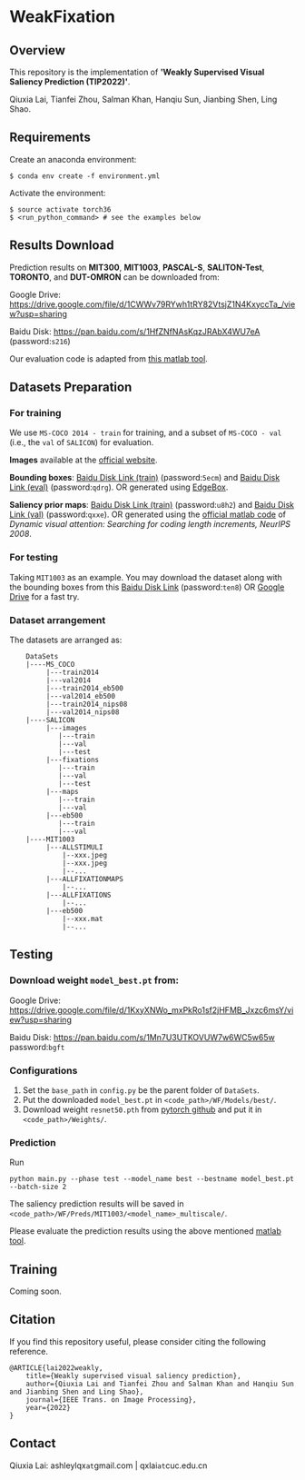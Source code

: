 # WeakFixation

## Overview
This repository is the implementation of **'Weakly Supervised Visual Saliency Prediction (TIP2022)'**.

Qiuxia Lai, Tianfei Zhou, Salman Khan, Hanqiu Sun, Jianbing Shen, Ling Shao.

## Requirements
Create  an anaconda environment:

```commandline
$ conda env create -f environment.yml
```

Activate the environment:

```commandline
$ source activate torch36
$ <run_python_command> # see the examples below
```

## Results Download
Prediction results on **MIT300**, **MIT1003**, **PASCAL-S**, **SALITON-Test**, **TORONTO**, and **DUT-OMRON** can be downloaded from:

Google Drive: <https://drive.google.com/file/d/1CWWv79RYwh1tRY82VtsjZ1N4KxyccTa_/view?usp=sharing>

Baidu Disk: <https://pan.baidu.com/s/1HfZNfNAsKqzJRAbX4WU7eA>  (password:`s216`)

Our evaluation code is adapted from [this matlab tool](https://github.com/cvzoya/saliency/tree/master/code_forMetrics).
<!--
A python version can be found at [this repository](https://github.com/tarunsharma1/saliency_metrics).
-->

## Datasets Preparation

### For training
We use `MS-COCO 2014 - train` for training, and a subset of `MS-COCO - val` (i.e., the `val` of `SALICON`) for evaluation.

**Images** available at the [official website](https://cocodataset.org). 

**Bounding boxes**: [Baidu Disk Link (train)](https://pan.baidu.com/s/11Jb4P0h_tECbmkypVri2oA) (password:`5ecm`) and [Baidu Disk Link (eval)](https://pan.baidu.com/s/11WzSLZ_BxbpuMoxqD96lcg) (password:`qdrg`). 
OR generated using [EdgeBox](https://github.com/pdollar/edges).

**Saliency prior maps**: [Baidu Disk Link (train)](https://pan.baidu.com/s/1WrKHsTyMjygf9MUtxk4cqQ) (password:`u8h2`) and [Baidu Disk Link (val)](https://pan.baidu.com/s/1os1ryvubS_p0ueRr3tPUDA) (password:`qxxe`). 
OR generated using the [official matlab code](http://www.houxiaodi.com/publication.html) of *Dynamic visual attention: Searching for coding length increments, NeurIPS 2008*.




### For testing
Taking `MIT1003` as an example. 
You may download the dataset along with the bounding boxes from this [Baidu Disk Link](https://pan.baidu.com/s/1amWZZeNbGVHgSmD9vlsPCg) (password:`ten8`) OR [Google Drive](https://drive.google.com/file/d/1PCuxks2f5Aem8u0GwcbdLP2e11zySLyQ/view?usp=sharing) for a fast try.


### Dataset arrangement
The datasets are arranged as:

        DataSets
        |----MS_COCO
             |---train2014
             |---val2014
             |---train2014_eb500
             |---val2014_eb500
             |---train2014_nips08
             |---val2014_nips08
        |----SALICON
             |---images
                |---train
                |---val
                |---test
             |---fixations
                |---train
                |---val
                |---test
             |---maps
                |---train
                |---val
             |---eb500
                |---train
                |---val
        |----MIT1003
             |---ALLSTIMULI
                 |--xxx.jpeg
                 |--xxx.jpeg
                 |--...
             |---ALLFIXATIONMAPS
                 |--...
             |---ALLFIXATIONS
                 |--...
             |---eb500
                 |--xxx.mat
                 |--...
        



## Testing

### Download weight `model_best.pt` from:

Google Drive: <https://drive.google.com/file/d/1KxyXNWo_mxPkRo1sf2jHFMB_Jxzc6msY/view?usp=sharing>

Baidu Disk: <https://pan.baidu.com/s/1Mn7U3UTKOVUW7w6WC5w65w> password:`bgft`

### Configurations
1. Set the `base_path` in `config.py` be the parent folder of `DataSets`.
2. Put the downloaded `model_best.pt` in `<code_path>/WF/Models/best/`.
3. Download weight `resnet50.pth` from [pytorch github](https://download.pytorch.org/models/resnet50-0676ba61.pth) and put it in `<code_path>/Weights/`.

### Prediction
Run 
```commandline
python main.py --phase test --model_name best --bestname model_best.pt --batch-size 2
```

The saliency prediction results will be saved in `<code_path>/WF/Preds/MIT1003/<model_name>_multiscale/`.

Please evaluate the prediction results using the above mentioned [matlab tool](https://github.com/cvzoya/saliency/tree/master/code_forMetrics).


## Training

Coming soon.

## Citation
If you find this repository useful, please consider citing the following reference.
```
@ARTICLE{lai2022weakly,
    title={Weakly supervised visual saliency prediction},
    author={Qiuxia Lai and Tianfei Zhou and Salman Khan and Hanqiu Sun and Jianbing Shen and Ling Shao},
    journal={IEEE Trans. on Image Processing},
    year={2022}
}
```

## Contact

Qiuxia Lai: ashleylqx`at`gmail.com | qxlai`at`cuc.edu.cn
